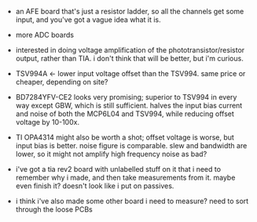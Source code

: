 * an AFE board that's just a resistor ladder, so all the channels get some
  input, and you've got a vague idea what it is.
* more ADC boards
* interested in doing voltage amplification of the phototransistor/resistor
  output, rather than TIA. i don't think that will be better, but i'm
  curious.
* TSV994A <- lower input voltage offset than the TSV994. same price or
  cheaper, depending on site?
* BD7284YFV-CE2 looks very promising; superior to TSV994 in every way except
  GBW, which is still sufficient. halves the input bias current and noise of
  both the MCP6L04 and TSV994, while reducing offset voltage by 10-100x.
* TI OPA4314 might also be worth a shot; offset voltage is worse, but input
  bias is better. noise figure is comparable. slew and bandwidth are lower,
  so it might not amplify high frequency noise as bad?

* i've got a tia rev2 board with unlabelled stuff on it that i need to
  remember why i made, and then take measurements from it. maybe even
  finish it? doesn't look like i put on passives.
* i think i've also made some other board i need to measure? need to
  sort through the loose PCBs
